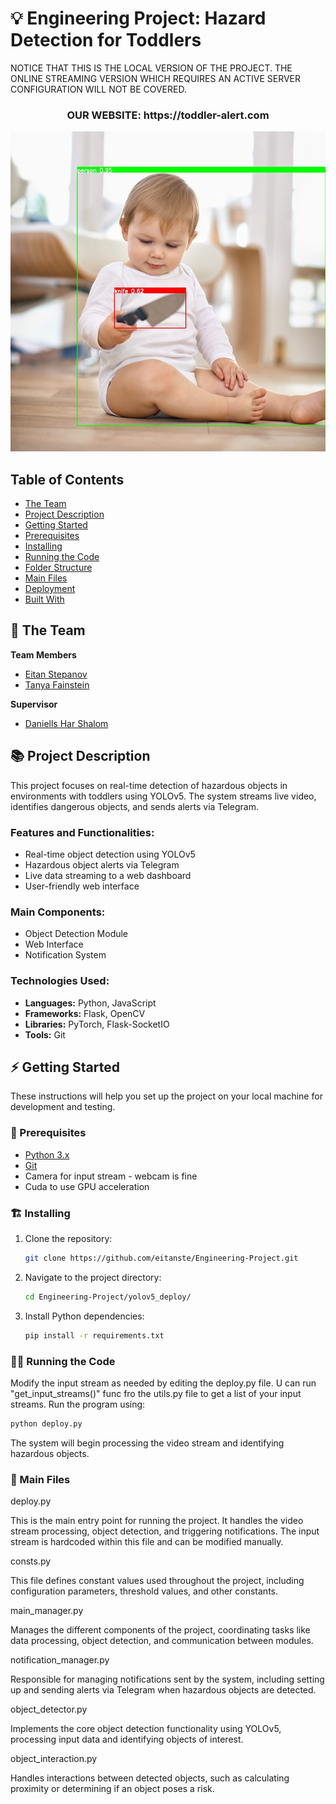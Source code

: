 # 💡 Engineering Project: Hazard Detection for Toddlers

NOTICE THAT THIS IS THE LOCAL VERSION OF THE PROJECT. THE ONLINE STREAMING VERSION WHICH REQUIRES AN ACTIVE SERVER CONFIGURATION WILL NOT BE COVERED.


<h3 align="center">OUR WEBSITE: https://toddler-alert.com</h3>


![Project Cover Image](/project-cover-img.jpg)

## Table of Contents
- [The Team](#the-team)
- [Project Description](#project-description)
- [Getting Started](#getting-started)
- [Prerequisites](#prerequisites)
- [Installing](#installing)
- [Running the Code](#running-the-code)
- [Folder Structure](#folder-structure)
- [Main Files](#main-files)
- [Deployment](#deployment)
- [Built With](#built-with)

## 👥 The Team 
**Team Members**
- [Eitan Stepanov](mailto:eitan.stein@example.com)
- [Tanya Fainstein](mailto:name@example.com)

**Supervisor**
- [Daniells Har Shalom](http://www.examplelab.com)

## 📚 Project Description
This project focuses on real-time detection of hazardous objects in environments with toddlers using YOLOv5. The system streams live video, identifies dangerous objects, and sends alerts via Telegram.

### Features and Functionalities:
- Real-time object detection using YOLOv5
- Hazardous object alerts via Telegram
- Live data streaming to a web dashboard
- User-friendly web interface

### Main Components:
- Object Detection Module
- Web Interface
- Notification System

### Technologies Used:
- **Languages:** Python, JavaScript
- **Frameworks:** Flask, OpenCV
- **Libraries:** PyTorch, Flask-SocketIO
- **Tools:** Git

## ⚡ Getting Started

These instructions will help you set up the project on your local machine for development and testing.

### 🧱 Prerequisites
- [Python 3.x](https://www.python.org/downloads/)
- [Git](https://git-scm.com/)
- Camera for input stream - webcam is fine
- Cuda to use GPU acceleration

### 🏗️ Installing
1. Clone the repository:
   ```bash
   git clone https://github.com/eitanste/Engineering-Project.git

2. Navigate to the project directory:
   ```bash
   cd Engineering-Project/yolov5_deploy/


3. Install Python dependencies:
   ```bash
   pip install -r requirements.txt


### 🏃‍♂️ Running the Code

Modify the input stream as needed by editing the deploy.py file.
U can run "get_input_streams()" func fro the utils.py file to get a list of your input streams.
Run the program using:

   ```bash
   python deploy.py

```

The system will begin processing the video stream and identifying hazardous objects.

### 📄 Main Files

deploy.py

This is the main entry point for running the project. It handles the video stream processing, object detection, and triggering notifications. The input stream is hardcoded within this file and can be modified manually.

consts.py

This file defines constant values used throughout the project, including configuration parameters, threshold values, and other constants.

main_manager.py

Manages the different components of the project, coordinating tasks like data processing, object detection, and communication between modules.

notification_manager.py

Responsible for managing notifications sent by the system, including setting up and sending alerts via Telegram when hazardous objects are detected.

object_detector.py

Implements the core object detection functionality using YOLOv5, processing input data and identifying objects of interest.

object_interaction.py

Handles interactions between detected objects, such as calculating proximity or determining if an object poses a risk.
